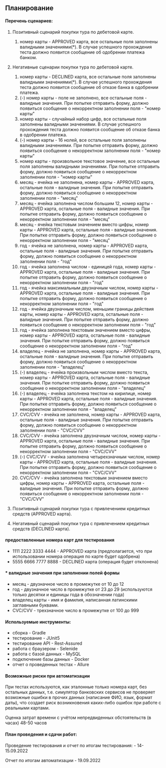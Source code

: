 ## Планирование

#### Перечень сценариев:

1. Позитивный сценарий покупки тура по дебетовой карте.
   1. номер карты - APPROVED карта, все остальные поля заполнены валидными значениями(*). В случае успешного прохождения теста должно появится сообщение об одобрении платежа банком.
   
2. Негативные сценарии покупки тура по дебетовой карте.
   1. номер карты - DECLINED карта, все остальные поля заполнены валидными значениями(*). В случае успешного прохождения теста должно появится сообщение об отказе банка в одобрении платежа.
   2. (-) номер карты - поле не заполнено, все остальные поля - валидные значения. При попытке отправить форму, должно появиться сообщение о некорректном заполнении поля - "номер карты"
   3. номер карты - случайный набор цифр, все остальные поля заполнены валидными значениями. В случае успешного прохождения теста должно появится сообщение об отказе банка в одобрении платежа.
   4. (-) номер карты - 16 нолей, все остальные поля заполнены валидными значениями. При попытке отправить форму, должно появиться сообщение о некорректном заполнении поля - "номер карты"
   5. номер карты - произвольное текстовое значение, все остальные поля заполнены валидными значениями. При попытке отправить форму, должно появиться сообщение о некорректном заполнении поля - "номер карты"
   6. месяц - ячейка не заполнена, номер карты - APPROVED карта, остальные поля - валидные значения. При попытке отправить форму, должно появиться сообщение о некорректном заполнении поля - "месяц"
   7. месяц - ячейка заполнена числом большим 12, номер карты - APPROVED карта, остальные поля - валидные значения. При попытке отправить форму, должно появиться сообщение о некорректном заполнении поля - "месяц"
   8. месяц - ячейка текстовым значением вместо цифры, номер карты - APPROVED карта, остальные поля - валидные значения. При попытке отправить форму, должно появиться сообщение о некорректном заполнении поля - "месяц"
   9. год - ячейка не заполнена, номер карты - APPROVED карта, остальные поля - валидные значения. При попытке отправить форму, должно появиться сообщение о некорректном заполнении поля - "год"
   10. год - ячейка заполнена числом - единицей года, номер карты - APPROVED карта, остальные поля - валидные значения. При попытке отправить форму, должно появиться сообщение о некорректном заполнении поля - "год"
   11. год - ячейка максимальным двузначным числом, номер карты - APPROVED карта, остальные поля - валидные значения. При попытке отправить форму, должно появиться сообщение о некорректном заполнении поля - "год"
   12. год - ячейка двузначным числом, меньшим границы действия карты, номер карты - APPROVED карта, остальные поля - валидные значения. При попытке отправить форму, должно появиться сообщение о некорректном заполнении поля - "год"
   13. год - ячейка заполнена текстовым значением вместо цифры, номер карты - APPROVED карта, остальные поля - валидные значения. При попытке отправить форму, должно появиться сообщение о некорректном заполнении поля - "год"
   14. владелец - ячейка не заполнена, номер карты - APPROVED карта, остальные поля - валидные значения. При попытке отправить форму, должно появиться сообщение о некорректном заполнении поля - "владелец"
   15. (-) владелец - ячейка произвольным числом вместо текста, номер карты - APPROVED карта, остальные поля - валидные значения. При попытке отправить форму, должно появиться сообщение о некорректном заполнении поля - "владелец"
   16. (-) владелец - ячейка заполнена текстом на кирилице, номер карты - APPROVED карта, остальные поля - валидные значения. При попытке отправить форму, должно появиться сообщение о некорректном заполнении поля - "владелец"
   17. CVC/CVV - ячейка не заполнена, номер карты - APPROVED карта, остальные поля - валидные значения. При попытке отправить форму, должно появиться сообщение о некорректном заполнении поля - "CVC/CVV"
   18. CVC/CVV - ячейка заполнена двузначным числом, номер карты - APPROVED карта, остальные поля - валидные значения. При попытке отправить форму, должно появиться сообщение о некорректном заполнении поля - "CVC/CVV"
   19. (-) CVC/CVV - ячейка заполнена четырехзначным числом, номер карты - APPROVED карта, остальные поля - валидные значения. При попытке отправить форму, должно появиться сообщение о некорректном заполнении поля - "CVC/CVV"
   20. CVC/CVV - ячейка заполнена текстовым значением вместо цифры, номер карты - APPROVED карта, остальные поля - валидные значения. При попытке отправить форму, должно появиться сообщение о некорректном заполнении поля - "CVC/CVV"










3. Позитивный сценарий покупки тура с привлечением кредитных средств (APPROVED карта).
4. Негативный сценарий покупки тура с привлечением кредитных средств (DECLINED карта).




#### предоставленные номера карт для тестирования
- 1111 2222 3333 4444 - APPROVED карта (предполагается, что при использовании номера операция по карте будет одобрена)
- 5555 6666 7777 8888 - DECLINED карта (операция будет отклонена)
#### * валидные значения при заполнении полей формы
- месяц - двузначное число в промежутке от 10 до 12
- год - двузначное число в промежутке от 23 до 29 (используются только десятки и единицы года в обозначении года)
- владелец карты - имя и фамилия, написанная латинскими заглавными буквами.
- CVC/CVV - трехзначное число в промежутке от 100 до 999

#### Используемые инструменты:

- сборка - Gradle
- тестирование - JUnit5
- тестирование API - Rest-Assured
- работа с браузером - Selenide
- работа с базой данных - MySQL
- подключение базы данных - Docker
- отчет о проведенных тестах - Allure


#### Возможные риски при автоматизации
При тестах используются, как эталонные только номера карт, без остальных данных, т.е. 
симулятор банковских сервисов не проверяет возможные ошибки в прочих данных (написание ФИО, язык, формат даты), 
что создает риск возникновения каких-либо ошибок при работе с реальными картами.

Оценка затрат времени с учётом непредвиденных обстоятельств (в часах)
48-50 часов

#### План проведения и сдачи работ:

Проведение тестирования и отчет по итогам тестирования: - 14-15.09.2022

Отчет по итогам автоматизации - 19.09.2022